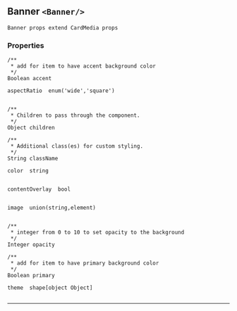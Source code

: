 ## Banner `<Banner/>`

```
Banner props extend CardMedia props 
```

### Properties
```
/**
 * add for item to have accent background color  
 */
Boolean accent

aspectRatio  enum('wide','square')
             

/**
 * Children to pass through the component.  
 */
Object children

/**
 * Additional class(es) for custom styling.  
 */
String className

color  string
             

contentOverlay  bool
             

image  union(string,element)
             

/**
 * integer from 0 to 10 to set opacity to the background  
 */
Integer opacity

/**
 * add for item to have primary background color  
 */
Boolean primary

theme  shape[object Object]
             
```


------------------------------------------------------------------

